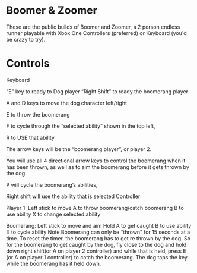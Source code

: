 # Boomer & Zoomer
These are the public builds of Boomer and Zoomer, a 2 person endless runner playable with Xbox One Controllers (preferred) or Keyboard (you'd be crazy to try).


# Controls

Keyboard

“E” key to ready to Dog player
“Right Shift” to ready the boomerang player 


A and D keys to move the dog character left/right

E to throw the boomerang

F to cycle through the “selected ability” shown in the top left,

R to USE that ability


The arrow keys will be the “boomerang player”, or player 2.

You will use all 4 directional arrow keys to control the boomerang when it has been thrown, as well as to aim the boomerang before it gets thrown by the dog.

P will cycle the boomerang’s abilities,

Right shift will use the ability that is selected
Controller

Player 1:
Left stick to move
A to throw boomerang/catch boomerang
B to use ability
X to change selected ability 

Boomerang:
Left stick to move and aim
Hold A to get caught 
B to use ability
X to cycle ability
Note Boomerang can only be “thrown” for 15 seconds at a time. To reset the timer, the boomerang has to get re thrown by the dog. So for the boomerang to get caught by the dog, fly close to the dog and hold down right shift(or A on player 2 controller) and while that is held, press E (or A on player 1 controller) to catch the boomerang. The dog taps the key while the boomerang has it held down.
